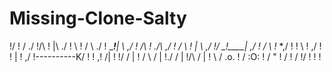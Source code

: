 # Missing-Clone-Salty

!\/        !        \/         ./
!/\        !        |\       ./
!  \       !       /  \    ./
!   \______!______|    \ ,/
!   /\     !    ./\    ,/
! /   \    !    |  \ ,/
!/     \___!____|  ,/
!     / \ _!__ *\,/
!    !   \ !  \,/
!    !  | \! ,/
!----------K/
!    ! ,!  /|
!    !/   / |
!   / \  /  |
!\./   \/   |
!/\    /    |
!  \  /    .o.
!   \/     :O:
!   /       "
!  /
! /
!/
!
!
!